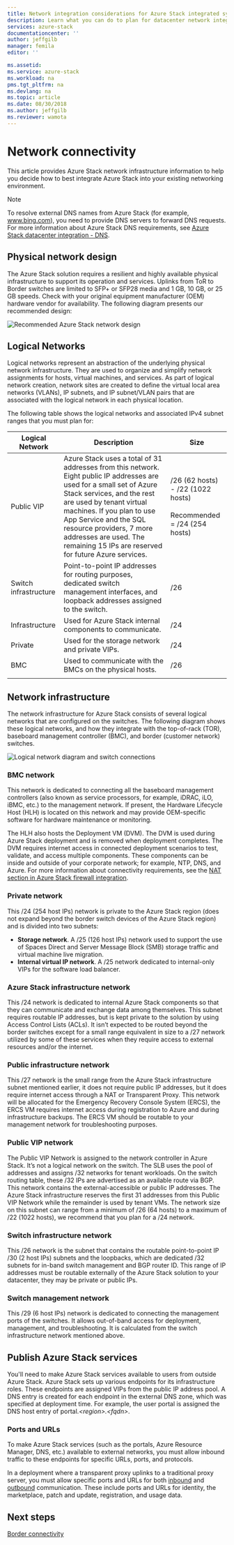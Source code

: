 ```yaml
---
title: Network integration considerations for Azure Stack integrated systems | Microsoft Docs
description: Learn what you can do to plan for datacenter network integration with multi-node Azure Stack.
services: azure-stack
documentationcenter: ''
author: jeffgilb
manager: femila
editor: ''

ms.assetid: 
ms.service: azure-stack
ms.workload: na
pms.tgt_pltfrm: na
ms.devlang: na
ms.topic: article
ms.date: 08/30/2018
ms.author: jeffgilb
ms.reviewer: wamota
---
```


# Network connectivity
This article provides Azure Stack network infrastructure information to help you decide how to best integrate Azure Stack into your existing networking environment. 

> [!NOTE]
> To resolve external DNS names from Azure Stack (for example, www.bing.com), you need to provide DNS servers to forward DNS requests. For more information about Azure Stack DNS requirements, see [Azure Stack datacenter integration - DNS](azure-stack-integrate-dns.md).

## Physical network design
The Azure Stack solution requires a resilient and highly available physical infrastructure to support its operation and services. Uplinks from ToR to Border switches are limited to SFP+ or SFP28 media and 1 GB, 10 GB, or 25 GB speeds. Check with your original equipment manufacturer (OEM) hardware vendor for availability. The following diagram presents our recommended design:

![Recommended Azure Stack network design](media/azure-stack-network/recommended-design.png)


## Logical Networks
Logical networks represent an abstraction of the underlying physical network infrastructure. They are used to organize and simplify network assignments for hosts, virtual machines, and services. As part of logical network creation, network sites are created to define the virtual local area networks (VLANs), IP subnets, and IP subnet/VLAN pairs that are associated with the logical network in each physical location.

The following table shows the logical networks and associated IPv4 subnet ranges that you must plan for:

| Logical Network | Description | Size | 
| -------- | ------------- | ------------ | 
| Public VIP | Azure Stack uses a total of 31 addresses from this network. Eight public IP addresses are used for a small set of Azure Stack services, and the rest are used by tenant virtual machines. If you plan to use App Service and the SQL resource providers, 7 more addresses are used. The remaining 15 IPs are reserved for future Azure services. | /26 (62 hosts) - /22 (1022 hosts)<br><br>Recommended = /24 (254 hosts) | 
| Switch infrastructure | Point-to-point IP addresses for routing purposes, dedicated switch management interfaces, and loopback addresses assigned to the switch. | /26 | 
| Infrastructure | Used for Azure Stack internal components to communicate. | /24 |
| Private | Used for the storage network and private VIPs. | /24 | 
| BMC | Used to communicate with the BMCs on the physical hosts. | /26 | 
| | | |

## Network infrastructure
The network infrastructure for Azure Stack consists of several logical networks that are configured on the switches. The following diagram shows these logical networks, and how they integrate with the top-of-rack (TOR), baseboard management controller (BMC), and border (customer network) switches.

![Logical network diagram and switch connections](media/azure-stack-network/NetworkDiagram.png)

### BMC network
This network is dedicated to connecting all the baseboard management controllers (also known as service processors, for example, iDRAC, iLO, iBMC, etc.) to the management network. If present, the Hardware Lifecycle Host (HLH) is located on this network and may provide OEM-specific software for hardware maintenance or monitoring. 

The HLH also hosts the Deployment VM (DVM). The DVM is used during Azure Stack deployment and is removed when deployment completes. The DVM requires internet access in connected deployment scenarios to test, validate, and access multiple components. These components can be inside and outside of your corporate network; for example, NTP, DNS, and Azure. For more information about connectivity requirements, see the [NAT section in Azure Stack firewall integration](azure-stack-firewall.md#network-address-translation). 

### Private network
This /24 (254 host IPs) network is private to the Azure Stack region (does not expand beyond the border switch devices of the Azure Stack region) and is divided into two subnets:

- **Storage network**. A /25 (126 host IPs) network used to support the use of Spaces Direct and Server Message Block (SMB) storage traffic and virtual machine live migration. 
- **Internal virtual IP network**. A /25 network dedicated to internal-only VIPs for the software load balancer.

### Azure Stack infrastructure network
This /24 network is dedicated to internal Azure Stack components so that they can communicate and exchange data among themselves. This subnet requires routable IP addresses, but is kept private to the solution by using Access Control Lists (ACLs). It isn’t expected to be routed beyond the border switches except for a small range equivalent in size to a /27 network utilized by some of these services when they require access to external resources and/or the internet. 

### Public infrastructure network
This /27 network is the small range from the Azure Stack infrastructure subnet mentioned earlier, it does not require public IP addresses, but it does require internet access through a NAT or Transparent Proxy. This network will be allocated for the Emergency Recovery Console System (ERCS), the ERCS VM requires internet access during registration to Azure and during infrastructure backups. The ERCS VM should be routable to your management network for troubleshooting purposes.

### Public VIP network
The Public VIP Network is assigned to the network controller in Azure Stack. It’s not a logical network on the switch. The SLB uses the pool of addresses and assigns /32 networks for tenant workloads. On the switch routing table, these /32 IPs are advertised as an available route via BGP. This network contains the external-accessible or public IP addresses. The Azure Stack infrastructure reserves the first 31 addresses from this Public VIP Network while the remainder is used by tenant VMs. The network size on this subnet can range from a minimum of /26 (64 hosts) to a maximum of /22 (1022 hosts), we recommend that you plan for a /24 network.

### Switch infrastructure network
This /26 network is the subnet that contains the routable point-to-point IP /30 (2 host IPs) subnets and the loopbacks, which are dedicated /32 subnets for in-band switch management and BGP router ID. This range of IP addresses must be routable externally of the Azure Stack solution to your datacenter, they may be private or public IPs.

### Switch management network
This /29 (6 host IPs) network is dedicated to connecting the management ports of the switches. It allows out-of-band access for deployment, management, and troubleshooting. It is calculated from the switch infrastructure network mentioned above.

## Publish Azure Stack services
You'll need to make Azure Stack services available to users from outside Azure Stack. Azure Stack sets up various endpoints for its infrastructure roles. These endpoints are assigned VIPs from the public IP address pool. A DNS entry is created for each endpoint in the external DNS zone, which was specified at deployment time. For example, the user portal is assigned the DNS host entry of portal.*&lt;region>.&lt;fqdn>*.

### Ports and URLs
To make Azure Stack services (such as the portals, Azure Resource Manager, DNS, etc.) available to external networks, you must allow inbound traffic to these endpoints for specific URLs, ports, and protocols.
 
In a deployment where a transparent proxy uplinks to a traditional proxy server, you must allow specific ports and URLs for both [inbound](https://docs.microsoft.com/azure/azure-stack/azure-stack-integrate-endpoints#ports-and-protocols-inbound) and [outbound](https://docs.microsoft.com/azure/azure-stack/azure-stack-integrate-endpoints#ports-and-urls-outbound) communication. These include ports and URLs for identity, the marketplace, patch and update, registration, and usage data.

## Next steps
[Border connectivity](azure-stack-border-connectivity.md)
